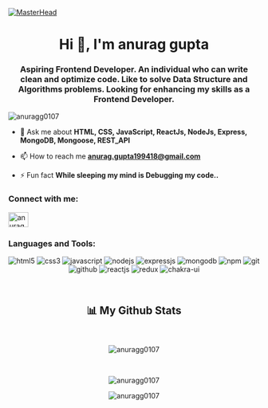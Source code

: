 [![MasterHead](https://camo.githubusercontent.com/48ec00ed4c84e771db4a1db90b56352923a8d644452a32b434d68e97006c9337/68747470733a2f2f63686b736b696c6c732e636f6d2f77702d636f6e74656e742f75706c6f6164732f323032302f30342f504e432d416e696d617465642d42616e6e6572732e676966)](https://anuragg0107.io)

<h1 align="center">Hi 👋, I'm anurag gupta</h1>
<h3 align="center">Aspiring Frontend Developer. An individual who can write clean and optimize code. Like to solve Data Structure and Algorithms problems. Looking for enhancing my skills as a Frontend Developer.</h3>

<p align="left"> <img src="https://komarev.com/ghpvc/?username=anuragg0107&label=Profile%20views&color=0e75b6&style=flat" alt="anuragg0107" /> </p>

-  💬 Ask me about **HTML, CSS, JavaScript, ReactJs, NodeJs, Express, MongoDB, Mongoose, REST_API**

- 📫 How to reach me **anurag.gupta199418@gmail.com**

- ⚡ Fun fact **While sleeping my mind is Debugging my code..**

<h3 align="left">Connect with me:</h3>
<p align="left">
<a href="https://www.linkedin.com/in/anurag-gupta-215877111" target="_blank"><img align="center" src="https://raw.githubusercontent.com/rahuldkjain/github-profile-readme-generator/master/src/images/icons/Social/linked-in-alt.svg" alt="anurag gupta" height="30" width="40" /></a>
</p>

<h3 align="left">Languages and Tools:</h3>
<p align="center">
    <img src="https://img.shields.io/badge/HTML5-E34F26?style=for-the-badge&logo=html5&logoColor=white" alt="html5" />
    <img src="https://img.shields.io/badge/CSS3-1572B6?style=for-the-badge&logo=css3&logoColor=white" alt="css3" />
    <img src="https://img.shields.io/badge/JavaScript-323330?style=for-the-badge&logo=javascript&logoColor=F7DF1E" alt="javascript" />
    <img src="https://img.shields.io/badge/Node.js-339933?style=for-the-badge&logo=nodedotjs&logoColor=white" alt="nodejs" />
    <img src="https://img.shields.io/badge/Express.js-000000?style=for-the-badge&logo=express&logoColor=white" alt="expressjs" />
    <img src="https://img.shields.io/badge/MongoDB-4EA94B?style=for-the-badge&logo=mongodb&logoColor=white" alt="mongodb" />
    <img src="https://img.shields.io/badge/npm-CB3837?style=for-the-badge&logo=npm&logoColor=white" alt="npm" />
    <img src="https://img.shields.io/badge/Git-f44d27?style=for-the-badge&logo=git&logoColor=white" alt="git" />
    <img src="https://img.shields.io/badge/GitHub-100000?style=for-the-badge&logo=github&logoColor=white" alt="github" />
    <img src="https://img.shields.io/badge/React-20232A?style=for-the-badge&logo=react&logoColor=61DAFB" alt="reactjs" />
    <img src="https://img.shields.io/badge/Redux-593D88?style=for-the-badge&logo=redux&logoColor=white" alt="redux" />
    <img src="https://img.shields.io/badge/Chakra%20UI-3bc7bd?style=for-the-badge&logo=chakraui&logoColor=white" alt="chakra-ui" />
</p>
<br>

<h2 align="center">📊 My Github Stats</h2>
         <br/>   
          <p align="center">      
       <img align="center" 
            src="https://github-readme-stats.vercel.app/api/top-langs?username=anuragg0107&show_icons=true&locale=en&layout=compact" alt="anuragg0107" />
            </p>      
           <br/>
         <p align="center">
             <img align="center" src="https://github-readme-stats.vercel.app/api?username=anuragg0107&show_icons=true&locale=en" alt="anuragg0107" />
             <p align="center">                                                                                                 
         <img align="center" src="https://github-readme-streak-stats.herokuapp.com/?user=anuragg0107&" alt="anuragg0107" />
          </p>                                                                
      <br/>
      <br/>
